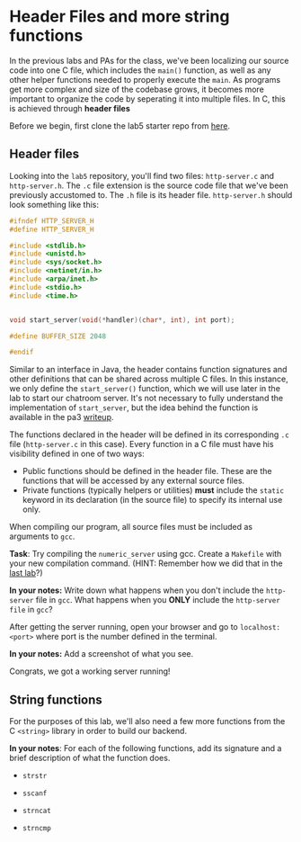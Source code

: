 # Header Files and more string functions

In the previous labs and PAs for the class, we've been localizing our source code into one C file, which includes the  `main()` function, as well as any other helper functions needed to properly execute the `main`.
As programs get more complex and size of the codebase grows, it becomes more important to organize the code by seperating it into multiple files. In C, this is achieved through **header files**

Before we begin, first clone the lab5 starter repo from [here](https://github.com/ucsd-cse29/lab5-starter).

## Header files

Looking into the `lab5` repository, you'll find two files: `http-server.c` and `http-server.h`. The `.c` file extension is the source code file that we've been previously accustomed to. The `.h` file is its header file. `http-server.h` should look something like this:
```c
#ifndef HTTP_SERVER_H
#define HTTP_SERVER_H

#include <stdlib.h>
#include <unistd.h>
#include <sys/socket.h>
#include <netinet/in.h>
#include <arpa/inet.h>
#include <stdio.h>
#include <time.h>


void start_server(void(*handler)(char*, int), int port);

#define BUFFER_SIZE 2048

#endif
```
Similar to an interface in Java, the header contains function signatures and other definitions that can be shared across multiple C files. In this instance, we only define the `start_server()` function, which we will use later in the lab to start our chatroom server. 
It's not necessary to fully understand the implementation of `start_server`, but the idea behind the function is available in the pa3 [writeup](https://github.com/ucsd-cse29/fa24/blob/main/src/pa/pa3/http-server.md).

The functions declared in the header will be defined in its corresponding `.c` file (`http-server.c` in this case). 
Every function in a C file must have his visibility defined in one of two ways:
- Public functions should be defined in the header file. These are the functions that will be accessed by any external source files.
- Private functions (typically helpers or utilities) **must** include the `static` keyword in its declaration (in the source file) to specify its internal use only.

When compiling our program, all source files must be included as arguments to `gcc`.

**Task**: Try compiling the `numeric_server` using gcc. Create a `Makefile` with your new compilation command. (HINT: Remember how we did that in the [last lab](../week4/c-multifile-make.html)?)

**In your notes:** Write down what happens when you don't include the `http-server` file in `gcc`.  What happens when you **ONLY** include the `http-server file` in `gcc`? 

After getting the server running, open your browser and go to `localhost:<port>` where port is the number defined in the terminal.

**In your notes:** Add a screenshot of what you see.

Congrats, we got a working server running!

## String functions

For the purposes of this lab, we'll also need a few more functions from the C `<string>` library in order to build our backend.

**In your notes**: For each of the following functions, add its signature and a brief description of what the function does.

* `strstr`

* `sscanf`

* `strncat`

* `strncmp`